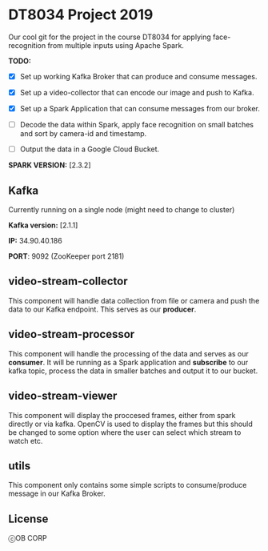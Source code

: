 # DT8034 Project 2019
Our cool git for the project in the course DT8034 for applying face-recognition from multiple inputs using Apache Spark.  

**TODO:**

- [x] Set up working Kafka Broker that can produce and consume messages.
- [x] Set up a video-collector that can encode our image and push to Kafka.
- [x] Set up a Spark Application that can consume messages from our broker.
- [ ] Decode the data within Spark, apply face recognition on small batches and sort by camera-id and timestamp. 
- [ ] Output the data in a Google Cloud Bucket. 


**SPARK VERSION:** [2.3.2]


## Kafka
Currently running on a single node (might need to change to cluster)

**Kafka version:** [2.1.1] 

**IP:** 34.90.40.186 

**PORT**: 9092 (ZooKeeper port 2181) 
	


## video-stream-collector

This component will handle data collection from file or camera and push the data to our Kafka endpoint. This serves as our **producer**. 

## video-stream-processor

This component will handle the processing of the data and serves as our **consumer**. It will be running as a Spark application and **subscribe** to our kafka topic, process the data in smaller batches and output it to our bucket. 

## video-stream-viewer

This component will display the proccesed frames, either from spark directly or via kafka. OpenCV is used to display the frames but this should be changed to some option where the user can select which stream to watch etc.

## utils

This component only contains some simple scripts to consume/produce message in our Kafka Broker. 


## License

ⓒOB CORP
